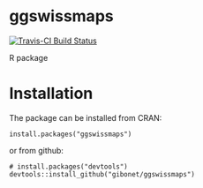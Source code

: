 # ggswissmaps

[![Travis-CI Build Status](https://travis-ci.org/gibonet/ggswissmaps.svg?branch=master)](https://travis-ci.org/gibonet/ggswissmaps)


R package


# Installation

The package can be installed from CRAN:

```
install.packages("ggswissmaps")
```

or from github:

```
# install.packages("devtools")
devtools::install_github("gibonet/ggswissmaps")
```
